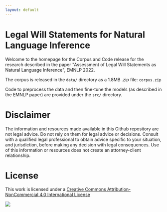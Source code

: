 ```yaml
---
layout: default
---
```


# Legal Will Statements for Natural Language Inference

Welcome to the homepage for the Corpus and Code release for the
research described in the paper "Assessment of Legal Will Statements
as Natural Language Inference", EMNLP 2022.

The corpus is released in the `data/` directory as a 1.8MB .zip file:
`corpus.zip`

Code to preprocess the data and then fine-tune the models (as
described in the EMNLP paper) are provided under the `src/` directory.

# Disclaimer

The information and resources made available in this Github repository
are not legal advice. Do not rely on them for legal advice or
decisions.  Consult with a qualified legal professional to obtain
advice specific to your situation, and jurisdiction, before making any
decision with legal consequences. Use of this information or resources
does not create an attorney-client relationship.

# License

This work is licensed under a 
[Creative Commons Attribution-NonCommercial 4.0 International License](http://creativecommons.org/licenses/by-nc/4.0/)

[<img src="https://i.creativecommons.org/l/by-nc/4.0/88x31.png">](http://creativecommons.org/licenses/by-nc/4.0/)